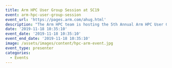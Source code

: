 ```yaml
---
title: Arm HPC User Group Session at SC19
event: arm-hpc-user-group-session
event_url: 'https://pages.arm.com/ahug.html'
description: "The Arm HPC team is hosting the 5th Annual Arm HPC User Group (AHUG) session at SC19. The all-day event takes place on Monday, Nov. 18 at the Curtis Hotel in Denver. The Linaro HPC team will present a session at 1pm - HPC SIG ecosystem activities"
date: '2019-11-18 10:35:10'
event_date: '2019-11-18 10:35:10'
event_end_date: '2019-11-18 10:35:10'
image: /assets/images/content/hpc-arm-event.jpg
event_type: presenter
categories:
  - Events
---
```

